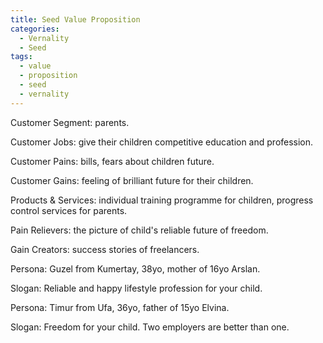 ```yaml
---
title: Seed Value Proposition
categories: 
  - Vernality
  - Seed
tags:
  - value
  - proposition
  - seed
  - vernality
---
```


Customer Segment: parents. 

Customer Jobs: give their children competitive education and profession. 

Customer Pains: bills, fears about children future. 

Customer Gains: feeling of brilliant future for their children.  


Products & Services: individual training programme for children, progress control services for parents.  

Pain Relievers: the picture of child's reliable future of freedom.  

Gain Creators: success stories of freelancers.


Persona: Guzel from Kumertay, 38yo, mother of 16yo Arslan.

Slogan: Reliable and happy lifestyle profession for your child. 


Persona: Timur from Ufa, 36yo, father of 15yo Elvina.
   
Slogan: Freedom for your child. Two employers are better than one.  
